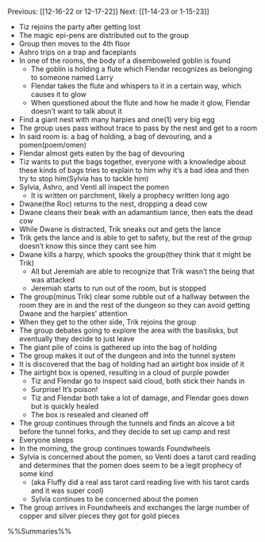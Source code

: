 Previous: [[12-16-22 or 12-17-22]]
Next: [[1-14-23 or 1-15-23]]

- Tiz rejoins the party after getting lost
- The magic epi-pens are distributed out to the group
- Group then moves to the 4th floor
- Ashro trips on a trap and faceplants
- In one of the rooms, the body of a disemboweled goblin is found
	- The goblin is holding a flute which Flendar recognizes as belonging to someone named Larry
	- Flendar takes the flute and whispers to it in a certain way, which causes it to glow
	- When questioned about the flute and how he made it glow, Flendar doesn’t want to talk about it
- Find a giant nest with many harpies and one(1) very big egg
- The group uses pass without trace to pass by the nest and get to a room
- In said room is: a bag of holding, a bag of devouring, and a pomen(poem/omen)
- Flendar almost gets eaten by the bag of devouring
- Tiz wants to put the bags together, everyone with a knowledge about these kinds of bags tries to explain to him why it’s a bad idea and then try to stop him(Sylvia has to tackle him)
- Sylvia, Ashro, and Venti all inspect the pomen
	- It is written on parchment, likely a prophecy written long ago
- Dwane(the Roc) returns to the nest, dropping a dead cow
- Dwane cleans their beak with an adamantium lance, then eats the dead cow
- While Dwane is distracted, Trik sneaks out and gets the lance
- Trik gets the lance and is able to get to safety, but the rest of the group doesn’t know this since they cant see him
- Dwane kills a harpy, which spooks the group(they think that it might be Trik)
	- All but Jeremiah are able to recognize that Trik wasn’t the being that was attacked
	- Jeremiah starts to run out of the room, but is stopped
- The group(minus Trik) clear some rubble out of a hallway between the room they are in and the rest of the dungeon so they can avoid getting Dwane and the harpies’ attention
- When they get to the other side, Trik rejoins the group
- The group debates going to explore the area with the basilisks, but eventually they decide to just leave
- The giant pile of coins is gathered up into the bag of holding
- The group makes it out of the dungeon and into the tunnel system
- It is discovered that the bag of holding had an airtight box inside of it
- The airtight box is opened, resulting in a cloud of purple powder
	- Tiz and Flendar go to inspect said cloud, both stick their hands in
	- Surprise! It’s poison!
	- Tiz and Flendar both take a lot of damage, and Flendar goes down but is quickly healed
	- The box is resealed and cleaned off
- The group continues through the tunnels and finds an alcove a bit before the tunnel forks, and they decide to set up camp and rest
- Everyone sleeps
- In the morning, the group continues towards Foundwheels
- Sylvia is concerned about the pomen, so Venti does a tarot card reading and determines that the pomen does seem to be a legit prophecy of some kind
	- (aka Fluffy did a real ass tarot card reading live with his tarot cards and it was super cool)
	- Sylvia continues to be concerned about the pomen
- The group arrives in Foundwheels and exchanges the large number of copper and silver pieces they got for gold pieces

%%Summaries%%